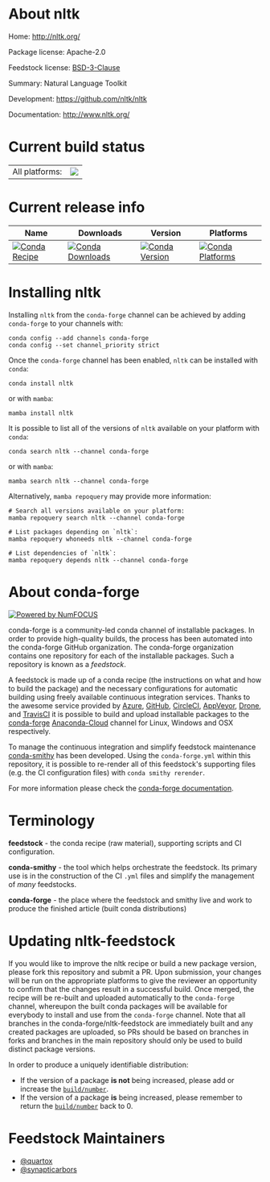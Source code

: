 About nltk
==========

Home: http://nltk.org/

Package license: Apache-2.0

Feedstock license: [BSD-3-Clause](https://github.com/conda-forge/nltk-feedstock/blob/main/LICENSE.txt)

Summary: Natural Language Toolkit

Development: https://github.com/nltk/nltk

Documentation: http://www.nltk.org/

Current build status
====================


<table><tr><td>All platforms:</td>
    <td>
      <a href="https://dev.azure.com/conda-forge/feedstock-builds/_build/latest?definitionId=4605&branchName=main">
        <img src="https://dev.azure.com/conda-forge/feedstock-builds/_apis/build/status/nltk-feedstock?branchName=main">
      </a>
    </td>
  </tr>
</table>

Current release info
====================

| Name | Downloads | Version | Platforms |
| --- | --- | --- | --- |
| [![Conda Recipe](https://img.shields.io/badge/recipe-nltk-green.svg)](https://anaconda.org/conda-forge/nltk) | [![Conda Downloads](https://img.shields.io/conda/dn/conda-forge/nltk.svg)](https://anaconda.org/conda-forge/nltk) | [![Conda Version](https://img.shields.io/conda/vn/conda-forge/nltk.svg)](https://anaconda.org/conda-forge/nltk) | [![Conda Platforms](https://img.shields.io/conda/pn/conda-forge/nltk.svg)](https://anaconda.org/conda-forge/nltk) |

Installing nltk
===============

Installing `nltk` from the `conda-forge` channel can be achieved by adding `conda-forge` to your channels with:

```
conda config --add channels conda-forge
conda config --set channel_priority strict
```

Once the `conda-forge` channel has been enabled, `nltk` can be installed with `conda`:

```
conda install nltk
```

or with `mamba`:

```
mamba install nltk
```

It is possible to list all of the versions of `nltk` available on your platform with `conda`:

```
conda search nltk --channel conda-forge
```

or with `mamba`:

```
mamba search nltk --channel conda-forge
```

Alternatively, `mamba repoquery` may provide more information:

```
# Search all versions available on your platform:
mamba repoquery search nltk --channel conda-forge

# List packages depending on `nltk`:
mamba repoquery whoneeds nltk --channel conda-forge

# List dependencies of `nltk`:
mamba repoquery depends nltk --channel conda-forge
```


About conda-forge
=================

[![Powered by
NumFOCUS](https://img.shields.io/badge/powered%20by-NumFOCUS-orange.svg?style=flat&colorA=E1523D&colorB=007D8A)](https://numfocus.org)

conda-forge is a community-led conda channel of installable packages.
In order to provide high-quality builds, the process has been automated into the
conda-forge GitHub organization. The conda-forge organization contains one repository
for each of the installable packages. Such a repository is known as a *feedstock*.

A feedstock is made up of a conda recipe (the instructions on what and how to build
the package) and the necessary configurations for automatic building using freely
available continuous integration services. Thanks to the awesome service provided by
[Azure](https://azure.microsoft.com/en-us/services/devops/), [GitHub](https://github.com/),
[CircleCI](https://circleci.com/), [AppVeyor](https://www.appveyor.com/),
[Drone](https://cloud.drone.io/welcome), and [TravisCI](https://travis-ci.com/)
it is possible to build and upload installable packages to the
[conda-forge](https://anaconda.org/conda-forge) [Anaconda-Cloud](https://anaconda.org/)
channel for Linux, Windows and OSX respectively.

To manage the continuous integration and simplify feedstock maintenance
[conda-smithy](https://github.com/conda-forge/conda-smithy) has been developed.
Using the ``conda-forge.yml`` within this repository, it is possible to re-render all of
this feedstock's supporting files (e.g. the CI configuration files) with ``conda smithy rerender``.

For more information please check the [conda-forge documentation](https://conda-forge.org/docs/).

Terminology
===========

**feedstock** - the conda recipe (raw material), supporting scripts and CI configuration.

**conda-smithy** - the tool which helps orchestrate the feedstock.
                   Its primary use is in the construction of the CI ``.yml`` files
                   and simplify the management of *many* feedstocks.

**conda-forge** - the place where the feedstock and smithy live and work to
                  produce the finished article (built conda distributions)


Updating nltk-feedstock
=======================

If you would like to improve the nltk recipe or build a new
package version, please fork this repository and submit a PR. Upon submission,
your changes will be run on the appropriate platforms to give the reviewer an
opportunity to confirm that the changes result in a successful build. Once
merged, the recipe will be re-built and uploaded automatically to the
`conda-forge` channel, whereupon the built conda packages will be available for
everybody to install and use from the `conda-forge` channel.
Note that all branches in the conda-forge/nltk-feedstock are
immediately built and any created packages are uploaded, so PRs should be based
on branches in forks and branches in the main repository should only be used to
build distinct package versions.

In order to produce a uniquely identifiable distribution:
 * If the version of a package **is not** being increased, please add or increase
   the [``build/number``](https://docs.conda.io/projects/conda-build/en/latest/resources/define-metadata.html#build-number-and-string).
 * If the version of a package **is** being increased, please remember to return
   the [``build/number``](https://docs.conda.io/projects/conda-build/en/latest/resources/define-metadata.html#build-number-and-string)
   back to 0.

Feedstock Maintainers
=====================

* [@quartox](https://github.com/quartox/)
* [@synapticarbors](https://github.com/synapticarbors/)


